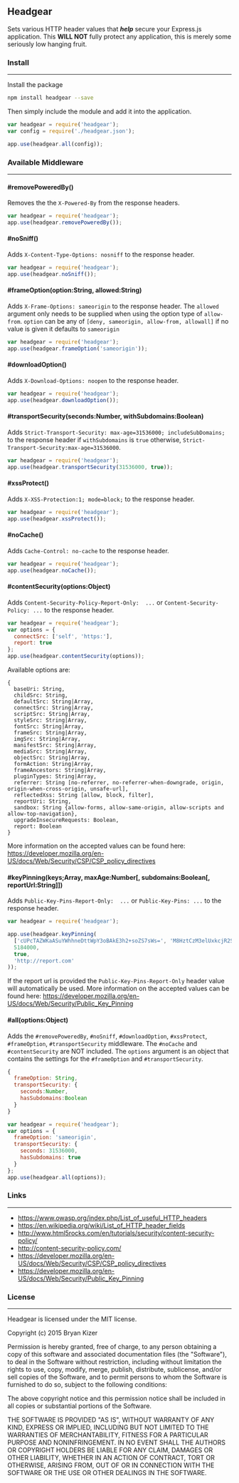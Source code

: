 ## Headgear
Sets various HTTP header values that **_help_** secure your Express.js application. This **WILL NOT** fully protect any application, this is merely some seriously low hanging fruit.

### Install
-----------------------------------------------------

Install the package
```bash
npm install headgear --save
```

Then simply include the module and add it into the application.
```javascript
var headgear = require('headgear');
var config = require('./headgear.json');

app.use(headgear.all(config));
```

### Available Middleware
-----------------------------------------------------

#### #removePoweredBy()
Removes the the ```X-Powered-By``` from the response headers.
```javascript
var headgear = require('headgear');
app.use(headgear.removePoweredBy());
```

#### #noSniff()
Adds ```X-Content-Type-Options: nosniff``` to the response header.
```javascript
var headgear = require('headgear');
app.use(headgear.noSniff());
```

#### #frameOption(option:String, allowed:String)
Adds ```X-Frame-Options: sameorigin``` to the response header. The ```allowed``` argument only needs to be supplied when using the option type of ```allow-from```.
```option``` can be any of ```[deny, sameorigin, allow-from, allowall]``` if no value is given it defaults to ```sameorigin```
```javascript
var headgear = require('headgear');
app.use(headgear.frameOption('sameorigin'));
```

#### #downloadOption()
Adds ```X-Download-Options: noopen``` to the response header.
```javascript
var headgear = require('headgear');
app.use(headgear.downloadOption());
```

#### #transportSecurity(seconds:Number, withSubdomains:Boolean)
Adds ```Strict-Transport-Security: max-age=31536000; includeSubDomains;``` to the response header if ```withSubdomains``` is ```true``` otherwise, ```Strict-Transport-Security:max-age=31536000```.
```javascript
var headgear = require('headgear');
app.use(headgear.transportSecurity(31536000, true));
```

#### #xssProtect()
Adds ```X-XSS-Protection:1; mode=block;``` to the response header.
```javascript
var headgear = require('headgear');
app.use(headgear.xssProtect());
```

#### #noCache()
Adds ```Cache-Control: no-cache``` to the response header.
```javascript
var headgear = require('headgear');
app.use(headgear.noCache());
```

#### #contentSecurity(options:Object)
Adds ```Content-Security-Policy-Report-Only:  ...``` or ```Content-Security-Policy: ...``` to the response header.
```javascript
var headgear = require('headgear');
var options = {
  connectSrc: ['self', 'https:'],
  report: true
};
app.use(headgear.contentSecurity(options));
```
Available options are:
```
{
  baseUri: String,
  childSrc: String,
  defaultSrc: String|Array,
  connectSrc: String|Array,
  scriptSrc: String|Array,
  styleSrc: String|Array,
  fontSrc: String|Array,
  frameSrc: String|Array,
  imgSrc: String|Array,
  manifestSrc: String|Array,
  mediaSrc: String|Array,
  objectSrc: String|Array,
  formAction: String|Array,
  frameAncestors: String|Array,
  pluginTypes: String|Array,
  referrer: String [no-referrer, no-referrer-when-downgrade, origin, origin-when-cross-origin, unsafe-url],
  reflectedXss: String [allow, block, filter],
  reportUri: String,
  sandbox: String {allow-forms, allow-same-origin, allow-scripts and allow-top-navigation},
  upgradeInsecureRequests: Boolean,
  report: Boolean
}
```
More information on the accepted values can be found here: https://developer.mozilla.org/en-US/docs/Web/Security/CSP/CSP_policy_directives

#### #keyPinning(keys;Array, maxAge:Number[, subdomains:Boolean[, reportUrl:String]])
Adds ```Public-Key-Pins-Report-Only:  ...``` or ```Public-Key-Pins: ...``` to the response header.
```javascript
var headgear = require('headgear');

app.use(headgear.keyPinning(
  ['cUPcTAZWKaASuYWhhneDttWpY3oBAkE3h2+soZS7sWs=', 'M8HztCzM3elUxkcjR2S5P4hhyBNf6lHkmjAHKhpGPWE='],
  5184000,
  true,
  'http://report.com'
));
```
If the report url is provided the ```Public-Key-Pins-Report-Only``` header value will automatically be used.
More information on the accepted values can be found here: https://developer.mozilla.org/en-US/docs/Web/Security/Public_Key_Pinning

#### #all(options:Object)
Adds the ```#removePoweredBy```, ```#noSniff```, ```#downloadOption```, ```#xssProtect```, ```#frameOption```, ```#transportSecurity``` middleware. The ```#noCache``` and ```#contentSecurity``` are NOT included. The ```options``` argument is an object that contains the settings for the ```#frameOption``` and ```#transportSecurity```.
```javascript
{
  frameOption: String,
  transportSecurity: {
    seconds:Number,
    hasSubdomains:Boolean
  }
}
```
```javascript
var headgear = require('headgear');
var options = {
  frameOption: 'sameorigin',
  transportSecurity: {
    seconds: 31536000,
    hasSubdomains: true
  }
};
app.use(headgear.all(options));
```

### Links
-----------------------------------------------------

* https://www.owasp.org/index.php/List_of_useful_HTTP_headers
* https://en.wikipedia.org/wiki/List_of_HTTP_header_fields
* http://www.html5rocks.com/en/tutorials/security/content-security-policy/
* http://content-security-policy.com/
* https://developer.mozilla.org/en-US/docs/Web/Security/CSP/CSP_policy_directives
* https://developer.mozilla.org/en-US/docs/Web/Security/Public_Key_Pinning


### License
-----------------------------------------------------

Headgear is licensed under the MIT license.

Copyright (c) 2015 Bryan Kizer

Permission is hereby granted, free of charge, to any person obtaining a copy of this software and associated documentation files (the "Software"), to deal in the Software without restriction, including without limitation the rights to use, copy, modify, merge, publish, distribute, sublicense, and/or sell copies of the Software, and to permit persons to whom the Software is furnished to do so, subject to the following conditions:

The above copyright notice and this permission notice shall be included in all copies or substantial portions of the Software.

THE SOFTWARE IS PROVIDED "AS IS", WITHOUT WARRANTY OF ANY KIND, EXPRESS OR IMPLIED, INCLUDING BUT NOT LIMITED TO THE WARRANTIES OF MERCHANTABILITY, FITNESS FOR A PARTICULAR PURPOSE AND NONINFRINGEMENT. IN NO EVENT SHALL THE AUTHORS OR COPYRIGHT HOLDERS BE LIABLE FOR ANY CLAIM, DAMAGES OR OTHER LIABILITY, WHETHER IN AN ACTION OF CONTRACT, TORT OR OTHERWISE, ARISING FROM, OUT OF OR IN CONNECTION WITH THE SOFTWARE OR THE USE OR OTHER DEALINGS IN THE SOFTWARE.
